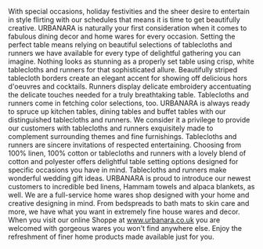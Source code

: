 With special occasions, holiday festivities and the sheer desire to entertain in style flirting with our schedules that means it is time to get beautifully creative. URBANARA is naturally your first consideration when it comes to fabulous dining decor and home wares for every occasion.
Setting the perfect table means relying on beautiful selections of tablecloths and runners we have available for every type of delightful gathering you can imagine. Nothing looks as stunning as a properly set table using crisp, white tablecloths and runners for that sophisticated allure. Beautifully striped tablecloth borders create an elegant accent for showing off delicious hors d'oeuvres and cocktails. Runners display delicate embroidery accentuating the delicate touches needed for a truly breathtaking table.
Tablecloths and runners come in fetching color selections, too. URBANARA is always ready to spruce up kitchen tables, dining tables and buffet tables with our distinguished tablecloths and runners. We consider it a privilege to provide our customers with tablecloths and runners exquisitely made to complement surrounding themes and fine furnishings. Tablecloths and runners are sincere invitations of respected entertaining. Choosing from 100% linen, 100% cotton or tablecloths and runners with a lovely blend of cotton and polyester offers delightful table setting options designed for specific occasions you have in mind.
Tablecloths and runners make wonderful wedding gift ideas. URBANARA is proud to introduce our newest customers to incredible bed linens, Hammam towels and alpaca blankets, as well. We are a full-service home wares shop designed with your home and creative designing in mind. From bedspreads to bath mats to skin care and more, we have what you want in extremely fine house wares and decor.
When you visit our online Shoppe at www.urbanara.co.uk you are welcomed with gorgeous wares you won't find anywhere else. Enjoy the refreshment of finer home products made available just for you.
